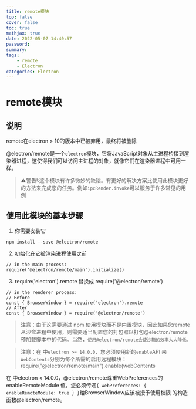```yaml
---
title: remote模块
top: false
cover: false
toc: true
mathjax: true
date: 2022-05-07 14:40:57
password:
summary:
tags:
	- remote
	- Electron
categories: Electron
---
```


# remote模块
## 说明

remote在electron > 10的版本中已被弃用，最终将被删除

@electron/remote是一个`electron`模块，它将JavaScript对象从主进程桥接到渲染器进程，这使得我们可以访问主进程的对象，就像它们在渲染器进程中可用一样。

> ⚠警告!:这个模块有许多微妙的缺陷。有更好的解决方案比使用此模块更好的方法来完成您的任务。例如`ipcRender.invoke`可以服务于许多常见的用例

## 使用此模块的基本步骤
1. 你需要安装它
```shell
npm install --save @electron/remote
```
2. 初始化在它被渲染进程使用之前
```shell
// in the main process:
require('@electron/remote/main').initialize()
```
3. require('electron').remote 替换成 require('@electron/remote')
```shell
// in the renderer process:
// Before
const { BrowserWindow } = require('electron').remote
// After
const { BrowserWindow } = require('@electron/remote')
```
> 注意：由于这需要通过 npm 使用模块而不是内置模块，因此如果您remote从沙盒进程中使用，则需要适当配置您的打包器以打包@electron/remote 预加载脚本中的代码。当然，`使用@electron/remote会使沙箱的效率大大降低。`

> 注意：在 中`electron >= 14.0.0`，您必须使用新的`enable`API 来`WebContents`分别为每个所需的启用远程模块：require("@electron/remote/main").enable(webContents


在 中electron < 14.0.0，@electron/remote尊重WebPreferences的enableRemoteModule 值。您必须传递`{ webPreferences: { enableRemoteModule: true } }`给BrowserWindow应该被授予使用权限 的构造函数@electron/remote。




